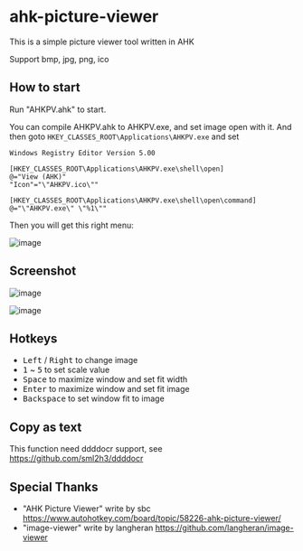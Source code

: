 # ahk-picture-viewer

This is a simple picture viewer tool written in AHK

Support bmp, jpg, png, ico

## How to start

Run "AHKPV.ahk" to start.

You can compile AHKPV.ahk to AHKPV.exe, and set image open with it.
And then goto `HKEY_CLASSES_ROOT\Applications\AHKPV.exe` and set

```reg
Windows Registry Editor Version 5.00

[HKEY_CLASSES_ROOT\Applications\AHKPV.exe\shell\open]
@="View (AHK)"
"Icon"="\"AHKPV.ico\""

[HKEY_CLASSES_ROOT\Applications\AHKPV.exe\shell\open\command]
@="\"AHKPV.exe\" \"%1\""
```

Then you will get this right menu:

![image](https://github.com/frankrx41/ahk-picture-viewer/assets/21332318/88a9806e-85ec-4ade-9900-67b670c1103a)

## Screenshot

![image](https://github.com/frankrx41/ahk-picture-viewer/assets/21332318/70b11ccf-e5aa-40ed-868d-fc0b68d59b4d)

![image](https://github.com/frankrx41/ahk-picture-viewer/assets/21332318/dc3cd5bd-375e-4f21-abaf-9172c675eaa5)

## Hotkeys

* <kbd>Left</kbd> / <kbd>Right</kbd> to change image
* <kbd>1</kbd> ~ <kbd>5</kbd> to set scale value
* <kbd>Space</kbd> to maximize window and set fit width
* <kbd>Enter</kbd> to maximize window and set fit image
* <kbd>Backspace</kbd> to set window fit to image

## Copy as text

This function need ddddocr support, see <https://github.com/sml2h3/ddddocr>

## Special Thanks

* "AHK Picture Viewer" write by sbc <https://www.autohotkey.com/board/topic/58226-ahk-picture-viewer/>
* "image-viewer" write by langheran <https://github.com/langheran/image-viewer>
